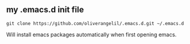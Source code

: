 ## my .emacs.d init file

```git clone https://github.com/oliverangelil/.emacs.d.git ~/.emacs.d```

Will install emacs packages automatically when first opening emacs. 
